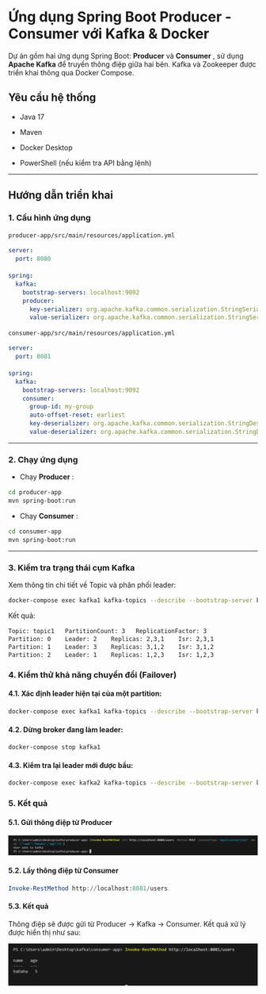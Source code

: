 # Ứng dụng Spring Boot Producer - Consumer với Kafka & Docker 

Dự án gồm hai ứng dụng Spring Boot: **Producer**  và **Consumer** , sử dụng **Apache Kafka**  để truyền thông điệp giữa hai bên. Kafka và Zookeeper được triển khai thông qua Docker Compose.

## Yêu cầu hệ thống 

 
- Java 17
 
- Maven
 
- Docker Desktop
 
- PowerShell (nếu kiểm tra API bằng lệnh)



---



##  Hướng dẫn triển khai 


### 1. Cấu hình ứng dụng 

`producer-app/src/main/resources/application.yml`


```yaml
server:
  port: 8080

spring:
  kafka:
    bootstrap-servers: localhost:9092
    producer:
      key-serializer: org.apache.kafka.common.serialization.StringSerializer
      value-serializer: org.apache.kafka.common.serialization.StringSerializer
```

`consumer-app/src/main/resources/application.yml`


```yaml
server:
  port: 8081

spring:
  kafka:
    bootstrap-servers: localhost:9092
    consumer:
      group-id: my-group
      auto-offset-reset: earliest
      key-deserializer: org.apache.kafka.common.serialization.StringDeserializer
      value-deserializer: org.apache.kafka.common.serialization.StringDeserializer
```



---



### 2. Chạy ứng dụng 

 
- Chạy **Producer** :



```bash
cd producer-app
mvn spring-boot:run
```

 
- Chạy **Consumer** :



```bash
cd consumer-app
mvn spring-boot:run
```



---
### 3. Kiểm tra trạng thái cụm Kafka

Xem thông tin chi tiết về Topic và phân phối leader:
```bash
docker-compose exec kafka1 kafka-topics --describe --bootstrap-server kafka1:29092 --topic topic1
```

Kết quả:
```
Topic: topic1   PartitionCount: 3   ReplicationFactor: 3
Partition: 0    Leader: 2    Replicas: 2,3,1    Isr: 2,3,1
Partition: 1    Leader: 3    Replicas: 3,1,2    Isr: 3,1,2
Partition: 2    Leader: 1    Replicas: 1,2,3    Isr: 1,2,3
```

### 4. Kiểm thử khả năng chuyển đổi (Failover)

#### 4.1. Xác định leader hiện tại của một partition:
   ```bash
   docker-compose exec kafka1 kafka-topics --describe --bootstrap-server kafka1:29092 --topic topic1
   ```

#### 4.2. Dừng broker đang làm leader:
   ```bash
   docker-compose stop kafka1  
   ```

#### 4.3. Kiểm tra lại leader mới được bầu:
   ```bash
   docker-compose exec kafka2 kafka-topics --describe --bootstrap-server kafka2:29093 --topic topic1
   ```



### 5. Kết quả


#### 5.1. Gửi thông điệp từ Producer 


![Kết quả](pic/1.png) 


#### 5.2. Lấy thông điệp từ Consumer 



```powershell
Invoke-RestMethod http://localhost:8081/users
```


#### 5.3. Kết quả 


Thông điệp sẽ được gửi từ Producer → Kafka → Consumer. Kết quả xử lý được hiển thị như sau:

![Kết quả](pic/2.png) 


